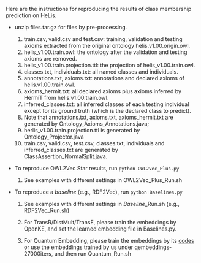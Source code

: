 Here are the instructions for reproducing the results of class membership prediction on HeLis. 

- unzip files.tar.gz for files by pre-processing.

  1. train.csv, valid.csv and test.csv: training, validation and testing axioms extracted from the original ontology helis.v1.00.origin.owl.
  2. helis_v1.00.train.owl: the ontology after the validation and testing axioms are removed.
  3. helis_v1.00.train.projection.ttl: the projection of helis_v1.00.train.owl.
  4. classes.txt, individuals.txt: all named classes and individuals.
  5. annotations.txt, axioms.txt: annotations and declared axioms of helis.v1.00.train.owl.
  6. axioms_hermit.txt: all declared axioms plus axioms inferred by HermiT from helis.v1.00.train.owl.
  7. inferred_classes.txt: all inferred classes of each testing individual except for its ground truth (which is the declared class to predict).
  8. Note that annotations.txt, axioms.txt, axioms_hermit.txt are generated by Ontology_Axioms_Annotations.java; 
  9. herlis_v1.00.train.projection.ttl is generated by Ontology_Projector.java
  10. train.csv, valid.csv, test.csv, classes.txt, individuals and inferred_classes.txt are generated by ClassAssertion_NormalSplit.java.

- To reproduce OWL2Vec Star results, run ```python OWL2Vec_Plus.py```
    1. See examples with different settings in OWL2Vec_Plus_Run.sh

- To reproduce a *baseline* (e.g., RDF2Vec), run ```python Baselines.py```

   1. See examples with different settings in *Baseline*_Run.sh (e.g., RDF2Vec_Run.sh)

   2. For TransR/DistMult/TransE, please train the embeddings by OpenKE, and set the learned embedding file in Baselines.py. 

   3. For Quantum Embedding, please train the embeddings by its [codes](https://github.com/IBM/e2r/tree/master/neurips2019) or use the embeddings trained by us under qembeddings-27000iters, and then run Quantum_Run.sh
